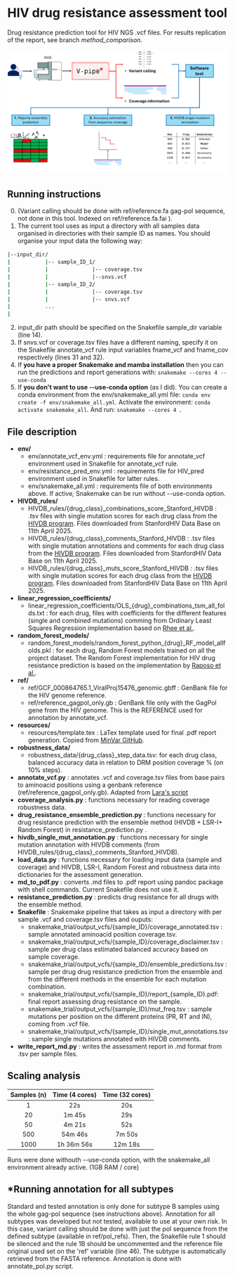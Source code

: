 # HIV drug resistance assessment tool
Drug resistance prediction tool for HIV NGS .vcf files. For results replication of the report, see branch *method_comparison*.

![img1](graphical_abstract.png)

## Running instructions

0. (Variant calling should be done with ref/reference.fa gag-pol sequence, not done in this tool. Indexed on ref/reference.fa.fai ).
1. The current tool uses as input a directory with all samples data organised in directories with their sample ID as names. You should organise your input data the following way:
``` bash  
|--input_dir/  
|           |-- sample_ID_1/  
|           |              |-- coverage.tsv  
|           |              |--snvs.vcf  
|           |-- sample_ID_2/  
|           |              |-- coverage.tsv  
|           |              |-- snvs.vcf  
|           ...  
|   
```  

2. input_dir path should be specified on the Snakefile sample_dir variable (line 14).
3. If snvs.vcf or coverage.tsv files have a different naming, specify it on the Snakefile annotate_vcf rule input variables fname_vcf and fname_cov respectively (lines 31 and 32).
4. If **you have a proper Snakemake and mamba installation** then you can run the predictions and report generations with:
``` snakemake --cores 4 --use-conda ```
5. If **you don't want to use --use-conda option** (as I did). You can create a conda environment from the env/snakemake_all.yml file:
``` conda env create -f env/snakemake_all.yml ```.
Activate the environment:
``` conda activate snakemake_all ```.
And run:
``` snakemake --cores 4  ```.



## File description
* **env/**
   - env/annotate_vcf_env.yml : requirements file for annotate_vcf environment used in Snakefile for annotate_vcf rule.
   - env/resistance_pred_env.yml : requirements file for HIV_pred environment used in Snakefile for latter rules.
   - env/snakemake_all.yml : requirements file of both environments above. If active, Snakemake can be run without --use-conda option.
* **HIVDB_rules/**
    - HIVDB_rules/{drug_class}_combinations_score_Stanford_HIVDB : .tsv files with single mutation scores for each drug class from the [HIVDB program](https://hivdb.stanford.edu/dr-summary/mut-scores/PI/). Files downloaded from StanfordHIV Data Base on 11th April 2025.
    - HIVDB_rules/{drug_class}_comments_Stanford_HIVDB : .tsv files with single mutation annotations and comments for each drug class from the [HIVDB program](https://hivdb.stanford.edu/dr-summary/comments/PI/). Files downloaded from StanfordHIV Data Base on 11th April 2025.
    - HIVDB_rules/{drug_class}_muts_score_Stanford_HIVDB : .tsv files with single mutation scores for each drug class from the [HIVDB program](https://hivdb.stanford.edu/dr-summary/mut-scores/PI/). Files downloaded from StanfordHIV Data Base on 11th April 2025.
* **linear_regression_coefficients/**
    - linear_regression_coefficients/OLS_{drug}_combinations_tsm_all_folds.txt : for each drug, files with coefficients for the different features (single and combined mutations) comming from Ordinary Least Squares Regression implementation based on [Rhee et al.](https://doi.org/10.1073/pnas.0607274103).
* **random_forest_models/**
    - random_forest_models/random_forest_python_{drug}_RF_model_allfolds.pkl : for each drug, Random Forest models trained on all the project dataset. The Random Forest implementation for HIV drug resistance prediction is based on the implementation by [Raposo et al.](https://doi.org/10.1007/978-3-030-38021-2_6).
* **ref/**
   - ref/GCF_000864765.1_ViralProj15476_genomic.gbff : GenBank file for the HIV genome reference.
   - ref/reference_gagpol_only.gb : GenBank file only with the GagPol gene from the HIV genome. This is the REFERENCE used for annotation by annotate_vcf.
* **resources/**
   - resources/template.tex : LaTex template used for final .pdf report generation. Copied from [MinVar GitHub](https://github.com/medvir/MinVar/tree/master).
* **robustness_data/**
   - robustness_data/{drug_class}_step_data.tsv: for each drug class, balanced accuracy data in relation to DRM position coverage % (on 10% steps).
* **annotate_vcf.py** : annotates .vcf and coverage.tsv files from base pairs to aminoacid positions using a genbank reference (ref/reference_gagpol_only.gb). Adapted from [Lara's script](https://github.com/LaraFuhrmann/Scan-for-mutations-of-interest-NGS-samples/blob/main/workflow/scripts/annotate_vcf.py)
* **coverage_analysis.py** : functions necessary for reading coverage robustness data. 
* **drug_resistance_ensemble_prediction.py** : functions necessary for drug resistance prediction with the ensemble method (HIVDB + LSR-I+ Random Forest) in resistance_prediction.py .
* **hivdb_single_mut_annotation.py** : functions necessary for single mutation annotation with HIVDB comments (from HIVDB_rules/{drug_class}_comments_Stanford_HIVDB). 
* **load_data.py** : functions necessary for loading input data (sample and coverage) and HIVDB, LSR-I, Random Forest and robustness data into dictionaries for the assessment generation.
* **md_to_pdf.py** : converts .md files to .pdf report using pandoc package with shell commands. Current Snakefile does not use it. 
*  **resistance_prediction.py** : predicts drug resistance for all drugs with the ensemble method.
* **Snakefile** : Snakemake pipeline that takes as input a directory with per sample .vcf and coverage.tsv files and ouputs:
   - snakemake_trial/output_vcfs/{sample_ID}/coverage_annotated.tsv : sample annotated aminoacid position coverage.tsv.
   - snakemake_trial/output_vcfs/{sample_ID}/coverage_disclaimer.tsv : sample per drug class estimated balanced accuracy based on sample coverage.
   - snakemake_trial/output_vcfs/{sample_ID}/ensemble_predictions.tsv : sample per drug drug resistance prediction from the ensemble and from the different methods in the ensemble for each mutation combination.
   - snakemake_trial/output_vcfs/{sample_ID}/report_{sample_ID}.pdf: final report assessing drug resistance on the sample.
   - snakemake_trial/output_vcfs/{sample_ID}/mut_freq.tsv : sample mutations per position on the different proteins (PR, RT and IN), coming from .vcf file.
   - snakemake_trial/output_vcfs/{sample_ID}/single_mut_annotations.tsv : sample single mutations annotated with HIVDB comments.
* **write_report_md.py** : writes the assessment report in .md format from .tsv per sample files. 

## Scaling analysis

<div align="center">

| Samples (n) | Time (4 cores) | Time (32 cores) |
|:-----------:|:--------------:|:---------------:|
|     1       |      22s       |      20s        |
|     20      |     1m 45s     |      29s        |
|     50      |     4m 21s     |      52s        |
|     500     |     54m 46s    |      7m 50s     |
|    1000     |    1h 36m 56s  |      12m 18s    |

</div>
Runs were done withouth --use-conda option, with the snakemake_all environment already active.
(1GB RAM / core)

## *Running annotation for all subtypes
Standard and tested annotation is only done for subtype B samples using the whole gag-pol sequence (see instructions above). Annotation for all subtypes was developed but not tested, available to use at your own risk. In this case, variant calling should be done with just the pol sequence from the defined subtype (available in ref/pol_refs). Then, the Snakefile rule 1 should be silenced and the rule 1B should be uncommented and the reference file original used set on the 'ref' variable (line 46). The subtype is automatically retrieved from the FASTA reference. Annotation is done with annotate_pol.py script.